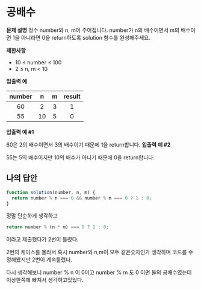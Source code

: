 # 공배수

**문제 설명**
정수 number와 n, m이 주어집니다. number가 n의 배수이면서 m의 배수이면 1을 아니라면 0을 return하도록 solution 함수를 완성해주세요.

**제한사항**

- 10 ≤ number ≤ 100
- 2 ≤ n, m < 10

**입출력 예**

| number |  n  |  m  | result |
| :----: | :-: | :-: | :----: |
|   60   |  2  |  3  |   1    |
|   55   | 10  |  5  |   0    |

**입출력 예 #1**

60은 2의 배수이면서 3의 배수이기 때문에 1을 return합니다.
**입출력 예 #2**

55는 5의 배수이지만 10의 배수가 아니기 때문에 0을 return합니다.

## 나의 답안

```js
function solution(number, n, m) {
  return number % n === 0 && number % m === 0 ? 1 : 0;
}
```

정말 단순하게 생각하고

```js
return number % (n * m) === 0 ? 1 : 0;
```

이라고 제출했다가 2번이 틀렸다.

2번의 케이스를 몰라서 혹시 number와 n,m이 모두 같은숫자인가 생각하며 코드를 수정해봤지만 2번이 계속틀렸다.

다시 생각해보니 number % n 이 0이고 number % m 도 0 이면 둘의 공배수였는데
이상한쪽에 빠져서 생각하고있었다.
